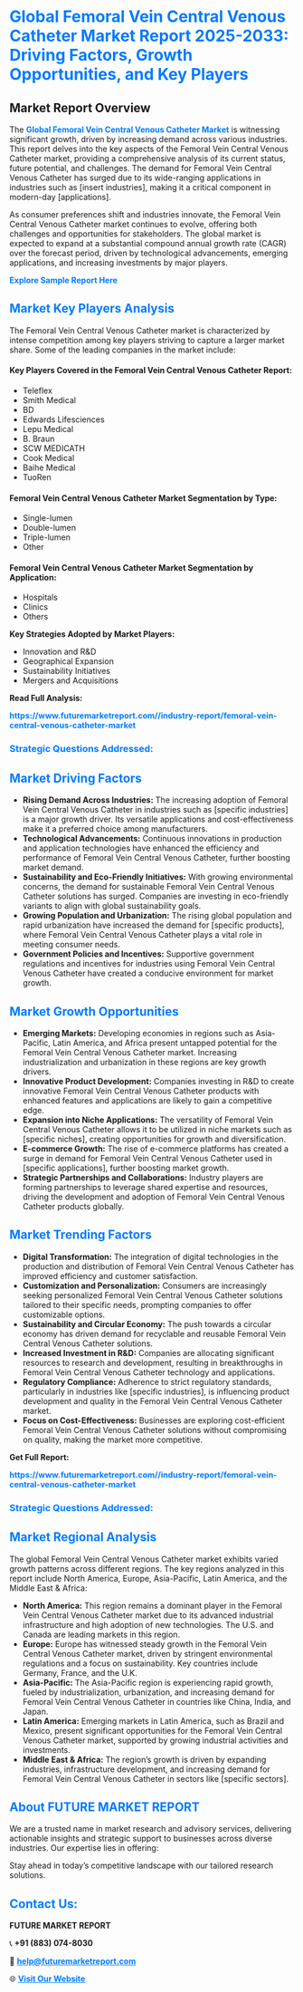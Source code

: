 <h1 style="color: #007BFF;">Global Femoral Vein Central Venous Catheter Market Report 2025-2033: Driving Factors, Growth Opportunities, and Key Players</h1>

<section id="overview">
<h2>Market Report Overview</h2>
<p>The <a href="https://www.futuremarketreport.com//industry-report/femoral-vein-central-venous-catheter-market" style="color: #007BFF; text-decoration: none;"><strong>Global Femoral Vein Central Venous Catheter Market</strong></a> is witnessing significant growth, driven by increasing demand across various industries. This report delves into the key aspects of the Femoral Vein Central Venous Catheter market, providing a comprehensive analysis of its current status, future potential, and challenges. The demand for Femoral Vein Central Venous Catheter has surged due to its wide-ranging applications in industries such as [insert industries], making it a critical component in modern-day [applications].</p>
<p>As consumer preferences shift and industries innovate, the Femoral Vein Central Venous Catheter market continues to evolve, offering both challenges and opportunities for stakeholders. The global market is expected to expand at a substantial compound annual growth rate (CAGR) over the forecast period, driven by technological advancements, emerging applications, and increasing investments by major players.</p>
</section>

<section id="overview">
<p><a href="https://www.futuremarketreport.com//request-sample/reportId=78196" style="color: #007BFF; text-decoration: none;"><strong>Explore Sample Report Here</strong></a></p>
</section>

<section id="key-players">
<h2 style="color: #007BFF;">Market Key Players Analysis</h2>
<p>The Femoral Vein Central Venous Catheter market is characterized by intense competition among key players striving to capture a larger market share. Some of the leading companies in the market include:</p>
<h4>Key Players Covered in the Femoral Vein Central Venous Catheter Report:</h4>
<ul><li>Teleflex</li><li>Smith Medical</li><li>BD</li><li>Edwards Lifesciences</li><li>Lepu Medical</li><li>B. Braun</li><li>SCW MEDICATH</li><li>Cook Medical</li><li>Baihe Medical</li><li>TuoRen</li></ul>
<h4>Femoral Vein Central Venous Catheter Market Segmentation by Type:</h4>
<ul><li>Single-lumen</li><li>Double-lumen</li><li>Triple-lumen</li><li>Other</li></ul>

<h4>Femoral Vein Central Venous Catheter Market Segmentation by Application:</h4>
<ul><li>Hospitals</li><li>Clinics</li><li>Others</li></ul>
<p><strong>Key Strategies Adopted by Market Players:</strong></p>
<ul>
<li>Innovation and R&D</li>
<li>Geographical Expansion</li>
<li>Sustainability Initiatives</li>
<li>Mergers and Acquisitions</li>
</ul>
</section>

<section>
<p><strong>Read Full Analysis: </strong></p><a href="https://www.futuremarketreport.com//industry-report/femoral-vein-central-venous-catheter-market" style="color: #007BFF; text-decoration: none;"><strong>https://www.futuremarketreport.com//industry-report/femoral-vein-central-venous-catheter-market</strong></a>
<h3 style="color: #007BFF;">Strategic Questions Addressed:</h3>
</section>

<section id="driving-factors">
<h2 style="color: #007BFF;">Market Driving Factors</h2>
<ul>
<li><strong>Rising Demand Across Industries:</strong> The increasing adoption of Femoral Vein Central Venous Catheter in industries such as [specific industries] is a major growth driver. Its versatile applications and cost-effectiveness make it a preferred choice among manufacturers.</li>
<li><strong>Technological Advancements:</strong> Continuous innovations in production and application technologies have enhanced the efficiency and performance of Femoral Vein Central Venous Catheter, further boosting market demand.</li>
<li><strong>Sustainability and Eco-Friendly Initiatives:</strong> With growing environmental concerns, the demand for sustainable Femoral Vein Central Venous Catheter solutions has surged. Companies are investing in eco-friendly variants to align with global sustainability goals.</li>
<li><strong>Growing Population and Urbanization:</strong> The rising global population and rapid urbanization have increased the demand for [specific products], where Femoral Vein Central Venous Catheter plays a vital role in meeting consumer needs.</li>
<li><strong>Government Policies and Incentives:</strong> Supportive government regulations and incentives for industries using Femoral Vein Central Venous Catheter have created a conducive environment for market growth.</li>
</ul>
</section>

<section id="growth-opportunities">
<h2 style="color: #007BFF;">Market Growth Opportunities</h2>
<ul>
<li><strong>Emerging Markets:</strong> Developing economies in regions such as Asia-Pacific, Latin America, and Africa present untapped potential for the Femoral Vein Central Venous Catheter market. Increasing industrialization and urbanization in these regions are key growth drivers.</li>
<li><strong>Innovative Product Development:</strong> Companies investing in R&D to create innovative Femoral Vein Central Venous Catheter products with enhanced features and applications are likely to gain a competitive edge.</li>
<li><strong>Expansion into Niche Applications:</strong> The versatility of Femoral Vein Central Venous Catheter allows it to be utilized in niche markets such as [specific niches], creating opportunities for growth and diversification.</li>
<li><strong>E-commerce Growth:</strong> The rise of e-commerce platforms has created a surge in demand for Femoral Vein Central Venous Catheter used in [specific applications], further boosting market growth.</li>
<li><strong>Strategic Partnerships and Collaborations:</strong> Industry players are forming partnerships to leverage shared expertise and resources, driving the development and adoption of Femoral Vein Central Venous Catheter products globally.</li>
</ul>
</section>

<section id="trending-factors">
<h2 style="color: #007BFF;">Market Trending Factors</h2>
<ul>
<li><strong>Digital Transformation:</strong> The integration of digital technologies in the production and distribution of Femoral Vein Central Venous Catheter has improved efficiency and customer satisfaction.</li>
<li><strong>Customization and Personalization:</strong> Consumers are increasingly seeking personalized Femoral Vein Central Venous Catheter solutions tailored to their specific needs, prompting companies to offer customizable options.</li>
<li><strong>Sustainability and Circular Economy:</strong> The push towards a circular economy has driven demand for recyclable and reusable Femoral Vein Central Venous Catheter solutions.</li>
<li><strong>Increased Investment in R&D:</strong> Companies are allocating significant resources to research and development, resulting in breakthroughs in Femoral Vein Central Venous Catheter technology and applications.</li>
<li><strong>Regulatory Compliance:</strong> Adherence to strict regulatory standards, particularly in industries like [specific industries], is influencing product development and quality in the Femoral Vein Central Venous Catheter market.</li>
<li><strong>Focus on Cost-Effectiveness:</strong> Businesses are exploring cost-efficient Femoral Vein Central Venous Catheter solutions without compromising on quality, making the market more competitive.</li>
</ul>
</section>

<section>
<p><strong>Get Full Report: </strong></p><a href="https://www.futuremarketreport.com//industry-report/femoral-vein-central-venous-catheter-market" style="color: #007BFF; text-decoration: none;"><strong>https://www.futuremarketreport.com//industry-report/femoral-vein-central-venous-catheter-market</strong></a>
<h3 style="color: #007BFF;">Strategic Questions Addressed:</h3>
</section>


<section id="regional-analysis">
<h2 style="color: #007BFF;">Market Regional Analysis</h2>
<p>The global Femoral Vein Central Venous Catheter market exhibits varied growth patterns across different regions. The key regions analyzed in this report include North America, Europe, Asia-Pacific, Latin America, and the Middle East & Africa:</p>
<ul>
<li><strong>North America:</strong> This region remains a dominant player in the Femoral Vein Central Venous Catheter market due to its advanced industrial infrastructure and high adoption of new technologies. The U.S. and Canada are leading markets in this region.</li>
<li><strong>Europe:</strong> Europe has witnessed steady growth in the Femoral Vein Central Venous Catheter market, driven by stringent environmental regulations and a focus on sustainability. Key countries include Germany, France, and the U.K.</li>
<li><strong>Asia-Pacific:</strong> The Asia-Pacific region is experiencing rapid growth, fueled by industrialization, urbanization, and increasing demand for Femoral Vein Central Venous Catheter in countries like China, India, and Japan.</li>
<li><strong>Latin America:</strong> Emerging markets in Latin America, such as Brazil and Mexico, present significant opportunities for the Femoral Vein Central Venous Catheter market, supported by growing industrial activities and investments.</li>
<li><strong>Middle East & Africa:</strong> The region’s growth is driven by expanding industries, infrastructure development, and increasing demand for Femoral Vein Central Venous Catheter in sectors like [specific sectors].</li>
</ul>
</section>

<footer>
<h2 style="color: #007BFF;">About FUTURE MARKET REPORT</h2>
<p>We are a trusted name in market research and advisory services, delivering actionable insights and strategic support to businesses across diverse industries. Our expertise lies in offering:</p>

<p>Stay ahead in today’s competitive landscape with our tailored research solutions.</p>

<h2 style="color: #007BFF;">Contact Us:</h2>
<p><strong>FUTURE MARKET REPORT</strong></p>
<p>📞 <strong>+91 (883) 074-8030</strong></p>
<p>📧 <strong><a href="mailto:help@futuremarketreport.com" style="color: #007BFF;">help@futuremarketreport.com</a></strong></p>
<p>🌐 <strong><a href="https://www.futuremarketreport.com/" style="color: #007BFF;">Visit Our Website</a></strong></p>
</footer>